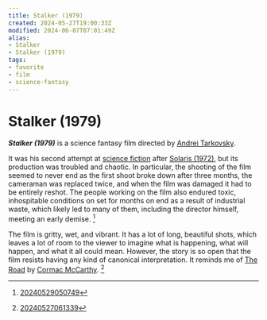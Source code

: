 ```yaml
---
title: Stalker (1979)
created: 2024-05-27T19:00:33Z
modified: 2024-06-07T07:01:49Z
alias:
- Stalker
- Stalker (1979)
tags:
- favorite
- film
- science-fantasy
---
```


# Stalker (1979)

_**Stalker (1979)**_ is a science fantasy film directed by [Andrei Tarkovsky](andrei-tarkovsky.md).

It was his second attempt at [science fiction](../tags/science-fiction.md) after [Solaris (1972)](solaris.md), but its production was troubled and chaotic. In particular, the shooting of the film seemed to never end as the first shoot broke down after three months, the cameraman was replaced twice, and when the film was damaged it had to be entirely reshot. The people working on the film also endured toxic, inhospitable conditions on set for months on end as a result of industrial waste, which likely led to many of them, including the director himself, meeting an early demise. [^1]

The film is gritty, wet, and vibrant. It has a lot of long, beautiful shots, which leaves a lot of room to the viewer to imagine what is happening, what will happen, and what it all could mean. However, the story is so open that the film resists having any kind of canonical interpretation. It reminds me of [The Road](the-road.md) by [Cormac McCarthy](cormac-mccarthy.md). [^2]

[^1]: [20240529050749](../entries/20240529050749.md)
[^2]: [20240527061339](../entries/20240527061339.md)
